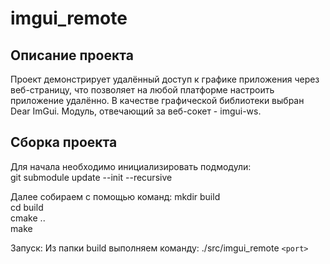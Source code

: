 # imgui_remote

## Описание проекта  

  Проект демонстрирует удалённый доступ к графике приложения через веб-страницу, что позволяет на любой платформе настроить приложение удалённо.
В качестве графической библиотеки выбран Dear ImGui. Модуль, отвечающий за веб-сокет - imgui-ws.

## Сборка проекта

Для начала необходимо инициализировать подмодули:  
git submodule update --init --recursive

Далее собираем с помощью команд:
mkdir build  
cd build  
cmake ..  
make  

Запуск:
Из папки build выполняем команду: ./src/imgui_remote `<port>`
